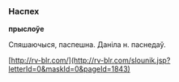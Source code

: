 ### Наспех
**прыслоўе**

Спяшаючыся, паспешна. Даніла н. паснедаў.

<a rel="author">[http://rv-blr.com/](http://rv-blr.com/slounik.jsp?letterId=0&maskId=0&pageId=1843)</a>
